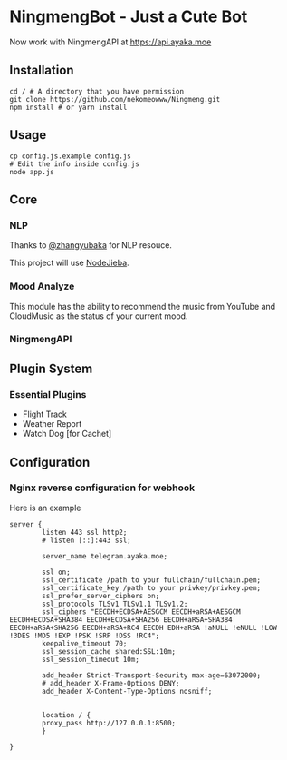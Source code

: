 # NingmengBot - Just a Cute Bot

Now work with NingmengAPI at https://api.ayaka.moe

## Installation
```
cd / # A directory that you have permission
git clone https://github.com/nekomeowww/Ningmeng.git
npm install # or yarn install
```

## Usage
```
cp config.js.example config.js
# Edit the info inside config.js
node app.js
```

## Core

### NLP

Thanks to [@zhangyubaka](https://github.com/zhangyubaka) for NLP resouce.

This project will use [NodeJieba](https://github.com/yanyiwu/nodejieba).

### Mood Analyze

This module has the ability to recommend the music from YouTube and CloudMusic as the status of your current mood.

### NingmengAPI

## Plugin System

### Essential Plugins

- Flight Track
- Weather Report
- Watch Dog [for Cachet]

## Configuration

### Nginx reverse configuration for webhook

Here is an example

```
server {
        listen 443 ssl http2;
        # listen [::]:443 ssl;

        server_name telegram.ayaka.moe;

        ssl on;
        ssl_certificate /path to your fullchain/fullchain.pem;
        ssl_certificate_key /path to your privkey/privkey.pem;
        ssl_prefer_server_ciphers on;
        ssl_protocols TLSv1 TLSv1.1 TLSv1.2;
        ssl_ciphers "EECDH+ECDSA+AESGCM EECDH+aRSA+AESGCM EECDH+ECDSA+SHA384 EECDH+ECDSA+SHA256 EECDH+aRSA+SHA384 EECDH+aRSA+SHA256 EECDH+aRSA+RC4 EECDH EDH+aRSA !aNULL !eNULL !LOW !3DES !MD5 !EXP !PSK !SRP !DSS !RC4";
        keepalive_timeout 70;
        ssl_session_cache shared:SSL:10m;
        ssl_session_timeout 10m;

        add_header Strict-Transport-Security max-age=63072000;
        # add_header X-Frame-Options DENY;
        add_header X-Content-Type-Options nosniff;


        location / {
		proxy_pass http://127.0.0.1:8500;
    	}

}
```
